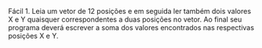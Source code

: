 Fácil 1. Leia um vetor de 12 posições e em seguida ler também dois valores X e Y quaisquer correspondentes a duas posições no vetor. 
Ao final seu programa deverá escrever a soma dos valores encontrados nas respectivas posições X e Y.
